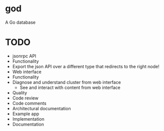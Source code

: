 god
===

A Go database

# TODO

* jsonrpc API
 * Functionality
  * Export the json API over a different type that redirects to the right node!
* Web interface
 * Functionality
  * Diagnose and understand cluster from web interface
	* See and interact with content from web interface
* Quality
 * Code review
 * Code comments
 * Architectural documentation
* Example app
 * Implementation
 * Documentation
